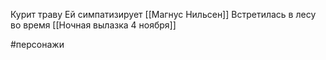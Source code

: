Курит траву
Ей симпатизирует [[Магнус Нильсен]]
Встретилась в лесу во время [[Ночная вылазка 4 ноября]]

#персонажи

